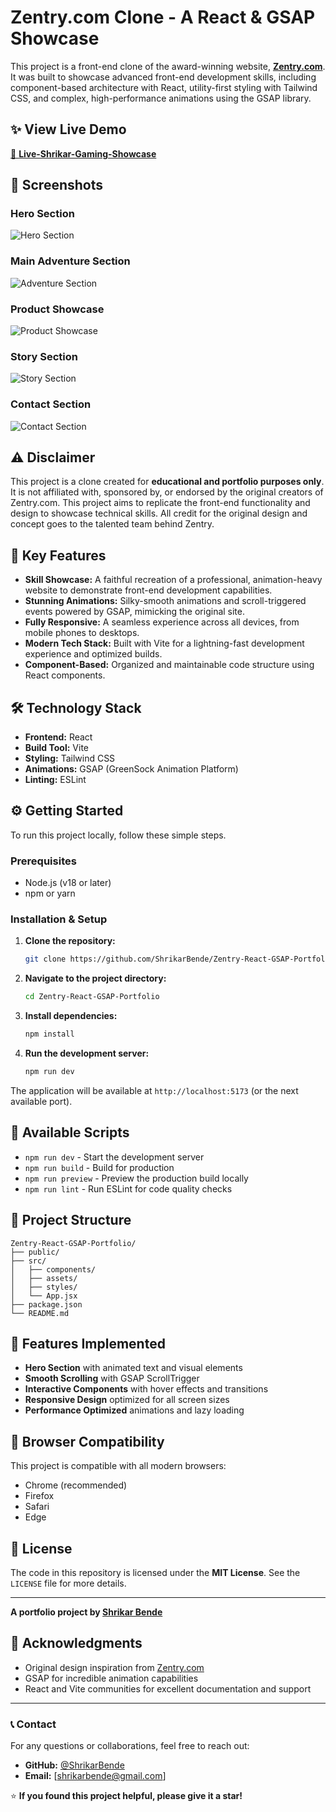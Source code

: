 # Zentry.com Clone - A React & GSAP Showcase

This project is a front-end clone of the award-winning website, **[Zentry.com](https://zentry.com)**. It was built to showcase advanced front-end development skills, including component-based architecture with React, utility-first styling with Tailwind CSS, and complex, high-performance animations using the GSAP library.

## ✨ View Live Demo
[🔗 **Live-Shrikar-Gaming-Showcase**](https://shrikar-gaming-showcase.vercel.app/) <!-- Replace with your actual demo link -->

## 📸 Screenshots

### Hero Section
![Hero Section](./ScreenShots/hero-section.png)

### Main Adventure Section  
![Adventure Section](./ScreenShots/adventure-section.png)

### Product Showcase
![Product Showcase](./ScreenShots/product-showcase.png)

### Story Section
![Story Section](./ScreenShots/story-section.png)

### Contact Section
![Contact Section](./ScreenShots/contact-section.png)

## ⚠️ Disclaimer
This project is a clone created for **educational and portfolio purposes only**. It is not affiliated with, sponsored by, or endorsed by the original creators of Zentry.com. This project aims to replicate the front-end functionality and design to showcase technical skills. All credit for the original design and concept goes to the talented team behind Zentry.

## 🎯 Key Features

- **Skill Showcase:** A faithful recreation of a professional, animation-heavy website to demonstrate front-end development capabilities.
- **Stunning Animations:** Silky-smooth animations and scroll-triggered events powered by GSAP, mimicking the original site.
- **Fully Responsive:** A seamless experience across all devices, from mobile phones to desktops.
- **Modern Tech Stack:** Built with Vite for a lightning-fast development experience and optimized builds.
- **Component-Based:** Organized and maintainable code structure using React components.

## 🛠️ Technology Stack

- **Frontend:** React
- **Build Tool:** Vite
- **Styling:** Tailwind CSS
- **Animations:** GSAP (GreenSock Animation Platform)
- **Linting:** ESLint

## ⚙️ Getting Started

To run this project locally, follow these simple steps.

### Prerequisites

- Node.js (v18 or later)
- npm or yarn

### Installation & Setup

1. **Clone the repository:**
   ```bash
   git clone https://github.com/ShrikarBende/Zentry-React-GSAP-Portfolio.git
   ```

2. **Navigate to the project directory:**
   ```bash
   cd Zentry-React-GSAP-Portfolio
   ```

3. **Install dependencies:**
   ```bash
   npm install
   ```

4. **Run the development server:**
   ```bash
   npm run dev
   ```

The application will be available at `http://localhost:5173` (or the next available port).

## 🚀 Available Scripts

- `npm run dev` - Start the development server
- `npm run build` - Build for production
- `npm run preview` - Preview the production build locally
- `npm run lint` - Run ESLint for code quality checks

## 📂 Project Structure

```
Zentry-React-GSAP-Portfolio/
├── public/
├── src/
│   ├── components/
│   ├── assets/
│   ├── styles/
│   └── App.jsx
├── package.json
└── README.md
```

## 🎨 Features Implemented

- **Hero Section** with animated text and visual elements
- **Smooth Scrolling** with GSAP ScrollTrigger
- **Interactive Components** with hover effects and transitions
- **Responsive Design** optimized for all screen sizes
- **Performance Optimized** animations and lazy loading

## 📱 Browser Compatibility

This project is compatible with all modern browsers:
- Chrome (recommended)
- Firefox
- Safari
- Edge


## 📄 License

The code in this repository is licensed under the **MIT License**. See the `LICENSE` file for more details.

---

**A portfolio project by [Shrikar Bende](https://github.com/ShrikarBende)**

## 🙏 Acknowledgments

- Original design inspiration from [Zentry.com](https://zentry.com)
- GSAP for incredible animation capabilities
- React and Vite communities for excellent documentation and support

---

### 📞 Contact

For any questions or collaborations, feel free to reach out:

- **GitHub:** [@ShrikarBende](https://github.com/ShrikarBende)
- **Email:** [shrikarbende@gmail.com] <!-- Add your email -->

⭐ **If you found this project helpful, please give it a star!**

